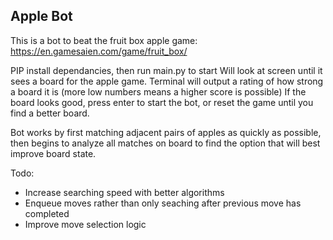 ## Apple Bot
This is a bot to beat the fruit box apple game:
https://en.gamesaien.com/game/fruit_box/

PIP install dependancies, then run main.py to start
Will look at screen until it sees a board for the apple game.
Terminal will output a rating of how strong a board it is (more low numbers means a higher score is possible)
If the board looks good, press enter to start the bot, or reset the game until you find a better board.

Bot works by first matching adjacent pairs of apples as quickly as possible, then begins to analyze all matches on board to find the option that will best improve board state.

Todo:
- Increase searching speed with better algorithms
- Enqueue moves rather than only seaching after previous move has completed
- Improve move selection logic
